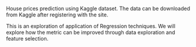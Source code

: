 House prices prediction using Kaggle dataset. The data can be downloaded from Kaggle after registering with the site. 

This is an exploration of application of Regression techniques. We will explore how the metric can be improved through data exploration and feature selection.
